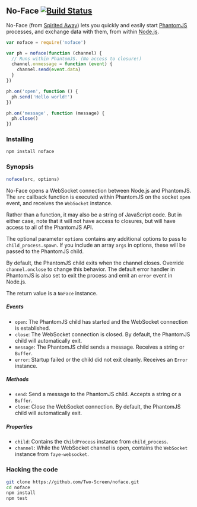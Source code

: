## No-Face [![Build Status](https://travis-ci.org/Two-Screen/noface.png)](https://travis-ci.org/Two-Screen/noface)

No-Face (from [Spirited Away]) lets you quickly and easily start [PhantomJS]
processes, and exchange data with them, from within [Node.js].

```js
var noface = require('noface')

var ph = noface(function (channel) {
  // Runs within PhantomJS. (No access to closure!)
  channel.onmessage = function (event) {
    channel.send(event.data)
  }
})

ph.on('open', function () {
  ph.send('Hello world!')
})

ph.on('message', function (message) {
  ph.close()
})
```

 [Spirited Away]: http://en.wikipedia.org/wiki/Spirited_Away
 [PhantomJS]: http://phantomjs.org/
 [Node.js]: http://nodejs.org/

### Installing

```sh
npm install noface
```

### Synopsis

```js
noface(src, options)
```

No-Face opens a WebSocket connection between Node.js and PhantomJS. The
`src` callback function is executed within PhantomJS on the socket `open`
event, and receives the `WebSocket` instance.

Rather than a function, it may also be a string of JavaScript code. But in
either case, note that it will not have access to closures, but will have
access to all of the PhantomJS API.

The optional parameter `options` contains any additional options to pass to
`child_process.spawn`. If you include an array `args` in options, these will
be passed to the PhantomJS child.

By default, the PhantomJS child exits when the channel closes. Override
`channel.onclose` to change this behavior. The default error handler in
PhantomJS is also set to exit the process and emit an `error` event in
Node.js.

The return value is a `NoFace` instance.

##### Events

 - `open`: The PhantomJS child has started and
   the WebSocket connection is established.
 - `close`: The WebSocket connection is closed.
   By default, the PhantomJS child will automatically exit.
 - `message`: The PhantomJS child sends a message.
   Receives a string or `Buffer`.
 - `error`: Startup failed or the child did not exit cleanly.
   Receives an `Error` instance.

##### Methods

 - `send`: Send a message to the PhantomJS child.
   Accepts a string or a `Buffer`.
 - `close`: Close the WebSocket connection.
   By default, the PhantomJS child will automatically exit.

##### Properties

 - `child`:  Contains the `ChildProcess` instance from `child_process`.
 - `channel`: While the WebSocket channel is open,
   contains the `WebSocket` instance from `faye-websocket`.

### Hacking the code

```sh
git clone https://github.com/Two-Screen/noface.git
cd noface
npm install
npm test
```
